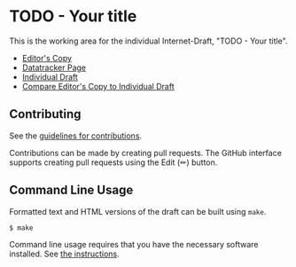 # TODO - Your title

This is the working area for the individual Internet-Draft, "TODO - Your title".

* [Editor's Copy](https://ichdasich.github.io/draft-routing-operations-terminology/#go.draft-todo-yourname-protocol.html)
* [Datatracker Page](https://datatracker.ietf.org/doc/draft-todo-yourname-protocol)
* [Individual Draft](https://datatracker.ietf.org/doc/html/draft-todo-yourname-protocol)
* [Compare Editor's Copy to Individual Draft](https://ichdasich.github.io/draft-routing-operations-terminology/#go.draft-todo-yourname-protocol.diff)


## Contributing

See the
[guidelines for contributions](https://github.com/ichdasich/draft-routing-operations-terminology/blob/main/CONTRIBUTING.md).

Contributions can be made by creating pull requests.
The GitHub interface supports creating pull requests using the Edit (✏) button.


## Command Line Usage

Formatted text and HTML versions of the draft can be built using `make`.

```sh
$ make
```

Command line usage requires that you have the necessary software installed.  See
[the instructions](https://github.com/martinthomson/i-d-template/blob/main/doc/SETUP.md).

